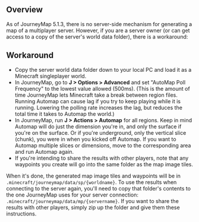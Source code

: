 ## **Overview**

As of JourneyMap 5.1.3, there is no server-side mechanism for generating a map of a multiplayer server.  However, if you are a server owner (or can get access to a copy of the server's world data folder), there is a workaround:

## **Workaround**

- Copy the server world data folder down to your local PC and load it as a Minecraft singleplayer world.
- In JourneyMap, go to **J > Options > Advanced** and set "AutoMap Poll Frequency" to the lowest value allowed (500ms). (This is the amount of time JourneyMap lets Minecraft take a break between region files. Running Automap can cause lag if you try to keep playing while it is running. Lowering the polling rate increases the lag, but reduces the total time it takes to Automap the world.)
- In JourneyMap, run **J > Actions > Automap** for all regions. Keep in mind Automap will do just the dimension you're in, and only the surface if you're on the surface. Or if you're underground, only the vertical slice (chunk), you were in when you kicked off Automap. If you want to Automap multiple slices or dimensions, move to the corresponding area and run Automap again.
- If you're intending to share the results with other players, note that any waypoints you create will go into the same folder as the map image tiles.

When it's done, the generated map image tiles and waypoints will be in <code>.minecraft/journeymap/data/sp/{worldname}</code>. To use the results when connecting to the server again, you'll need to copy that folder's contents to the one JourneyMap uses for your server connection: <code> .minecraft/journeymap/data/mp/{servername}</code>. If you want to share the results with other players, simply zip up the folder and give them these instructions.
